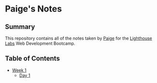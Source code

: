 # Paige's Notes
## Summary
This repository contains all of the notes taken by [Paige](https://github.com/paigenelmes) for the [Lighthouse Labs](https://www.lighthouselabs.ca/) Web Development Bootcamp.
## Table of Contents
* [Week 1](/Week_1)
  * [Day 1](/Day_1)